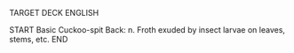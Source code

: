 TARGET DECK
ENGLISH

START
Basic
Cuckoo-spit
Back: n. Froth exuded by insect larvae on leaves, stems, etc.
END
